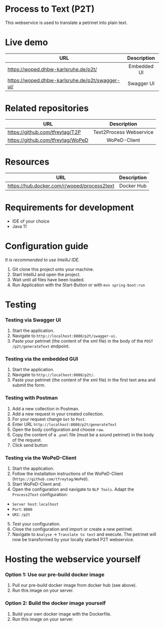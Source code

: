 # Process to Text (P2T)
This webservice is used to translate a petrinet into plain text.

# Live demo
| URL           | Description   |
| ------------- |:-------------:|
| https://woped.dhbw-karlsruhe.de/p2t/ | Embedded UI|
| https://woped.dhbw-karlsruhe.de/p2t/swagger-ui/ | Swagger UI|

# Related repositories
| URL           | Description   |
| ------------- |:-------------:|
| https://github.com/tfreytag/T2P | Text2Process Webservice |
| https://github.com/tfreytag/WoPeD | WoPeD-Client |

# Resources
| URL           | Description   |
| ------------- |:-------------:|
| https://hub.docker.com/r/woped/process2text | Docker Hub|

# Requirements for development
* IDE of your choice
* Java 11

# Configuration guide
_It is recommended to use IntelliJ IDE._
1. Git clone this project onto your machine.
2. Start IntelliJ and open the project.
3. Wait until all files have been loaded.
4. Run Application with the Start-Button or with `mvn spring-boot:run`

# Testing
### Testing via Swagger UI
1. Start the application.
2. Navigate to `http://localhost:8080/p2t/swagger-ui.`
3. Paste your petrinet (the content of the xml file) in the body of the `POST /p2t/generateText` endpoint.

### Testing via the embedded GUI
1. Start the application.
2. Navigate to `http://localhost:8080/p2t/`.
3. Paste your petrinet (the content of the xml file) in the first text area and submit the form.

### Testing with Postman
1. Add a new collection in Postman.
2. Add a new request in your created collection.
3. For your request change `Get` to `Post`.
4. Enter URL `http://localhost:8080/p2t/generateText`
5. Open the body configuration and choose `raw`.
6. Copy the content of a `.pnml` file (must be a sound petrinet) in the body of the request.
7. Click send button

### Testing via the WoPeD-Client
1. Start the application.
2. Follow the installation instructions of the WoPeD-Client (`https://github.com/tfreytag/WoPeD`).
3. Start WoPeD-Client and.
4. Open the configuration and navigate to `NLP Tools`. Adapt the `Process2Text` configuration:
- `Server host`: `localhost`
- `Port`: `8080`
- `URI`: `/p2t`
5. Test your configuration.
6. Close the configuration and import or create a new petrinet.
7. Navigate to `Analyse` -> `Translate to text` and execute. The petrinet will now be transformed by your locally started P2T webservice.

# Hosting the webservice yourself
### Option 1: Use our pre-build docker image
1. Pull our pre-build docker image from docker hub (see above).
2. Run this image on your server.
### Option 2: Build the docker image yourself
1. Build your own docker image with the Dockerfile.
2. Run this image on your server.
